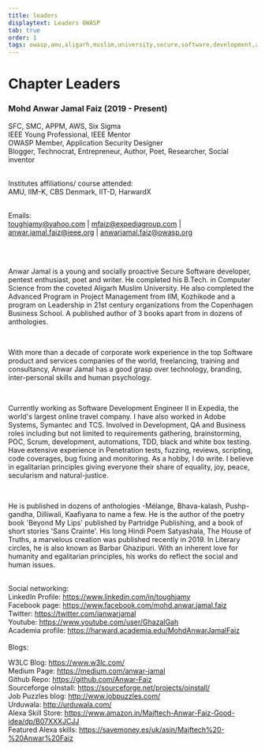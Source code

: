 ```yaml
---
title: leaders
displaytext: Leaders OWASP
tab: true
order: 1
tags: owasp,amu,aligarh,muslim,university,secure,software,development,aicte,up,love,india, zhcet,anwar jamal faiz, w3lc,amu
---
```



# **Chapter Leaders**

### Mohd Anwar Jamal Faiz (2019 - Present) <br/>
SFC, SMC, APPM, AWS, Six Sigma <br/>
IEEE Young Professional, IEEE Mentor <br/>
OWASP Member, Application Security Designer <br/>
Blogger, Technocrat, Entrepreneur, Author, Poet, Researcher, Social inventor <br/><br/>

Institutes affiliations/ course attended: <br/>
AMU, IIM-K, CBS Denmark, IIT-D, HarwardX <br/><br/>

Emails:<br/>
toughjamy@yahoo.com  |  mfaiz@expediagroup.com  |   anwar.jamal.faiz@ieee.org   |  anwarjamal.faiz@owasp.org<br/><br/>

<br/>

Anwar Jamal is a young and socially proactive Secure Software developer, pentest enthusiast, poet and writer. He completed his B.Tech. in Computer Science from the coveted Aligarh Muslim University. He also completed the Advanced Program in Project Management from IIM, Kozhikode and a program on Leadership in 21st century organizations from the Copenhagen Business School. A published author of 3 books apart from in dozens of anthologies. 

<br/>


With more than a decade of corporate work experience in the top Software product and services companies of the world, freelancing, training and consultancy, Anwar Jamal has a good grasp over technology, branding, inter-personal skills and human psychology.

<br/>

Currently working as Software Development Engineer II in Expedia, the world's largest online travel company. I have also worked in Adobe Systems, Symantec and TCS. Involved in Development, QA and Business roles including but not limited to requirements gathering, brainstorming, POC, Scrum, development, automations, TDD, black and white box testing. Have extensive experience in Penetration tests, fuzzing, reviews, scripting, code coverages, bug fixing and monitoring. As a hobby, I do write. I believe in egalitarian principles giving everyone their share of equality, joy, peace, secularism and natural-justice.

 <br/>


He is published in dozens of anthologies -Mélange, Bhava-kalash, Pushp-gandha, Dilliwali, Kaafiyana to name a few. He is the author of the poetry book 'Beyond My Lips' published by Partridge Publishing, and a book of short stories 'Sans Crainte'. His long Hindi Poem Satyashala, The House of Truths, a marvelous creation was published recently in 2019. In Literary circles, he is also known as Barbar Ghazipuri. With an inherent love for humanity and egalitarian principles, his works do reflect the social and human issues.
<br/><br/>

Social networking: <br/>
LinkedIn Profile:   https://www.linkedin.com/in/toughjamy<br/>
Facebook page:   https://www.facebook.com/mohd.anwar.jamal.faiz<br/>
Twitter:   https://twitter.com/ianwarjamal<br/>
Youtube:   https://www.youtube.com/user/GhazalGah<br/>
Academia profile:   https://harward.academia.edu/MohdAnwarJamalFaiz<br/>
<br/>
Blogs:<br/>

W3LC Blog:   https://www.w3lc.com/<br/>
Medium Page:   https://medium.com/anwar-jamal<br/>
Github Repo:   https://github.com/Anwar-Faiz<br/>
Sourceforge oInstall:   https://sourceforge.net/projects/oinstall/<br/>
Job Puzzles blog:   http://www.jobpuzzles.com/<br/>
Urduwala:   http://urduwala.com/<br/>
Alexa Skill Store:   https://www.amazon.in/Majftech-Anwar-Faiz-Good-idea/dp/B07XXXJCJJ<br/>
Featured Alexa skills:   https://savemoney.es/uk/asin/Majftech%20-%20Anwar%20Faiz<br/>
